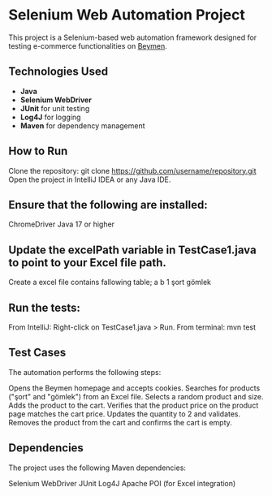 
# Selenium Web Automation Project

This project is a Selenium-based web automation framework designed for testing e-commerce functionalities on [Beymen](https://www.beymen.com/tr).

## **Technologies Used**
- **Java**
- **Selenium WebDriver**
- **JUnit** for unit testing
- **Log4J** for logging
- **Maven** for dependency management


## **How to Run**
Clone the repository:
   git clone https://github.com/username/repository.git
Open the project in IntelliJ IDEA or any Java IDE.

##  Ensure that the following are installed:
ChromeDriver
Java 17 or higher


## Update the excelPath variable in TestCase1.java to point to your Excel file path.
Create a excel file contains fallowing table;
   a         b
1 şort	gömlek



## Run the tests:
From IntelliJ: Right-click on TestCase1.java > Run.
From terminal:
  mvn test


## Test Cases
The automation performs the following steps:

Opens the Beymen homepage and accepts cookies.
Searches for products ("şort" and "gömlek") from an Excel file.
Selects a random product and size.
Adds the product to the cart.
Verifies that the product price on the product page matches the cart price.
Updates the quantity to 2 and validates.
Removes the product from the cart and confirms the cart is empty.


## Dependencies
The project uses the following Maven dependencies:

Selenium WebDriver
JUnit
Log4J
Apache POI (for Excel integration)

